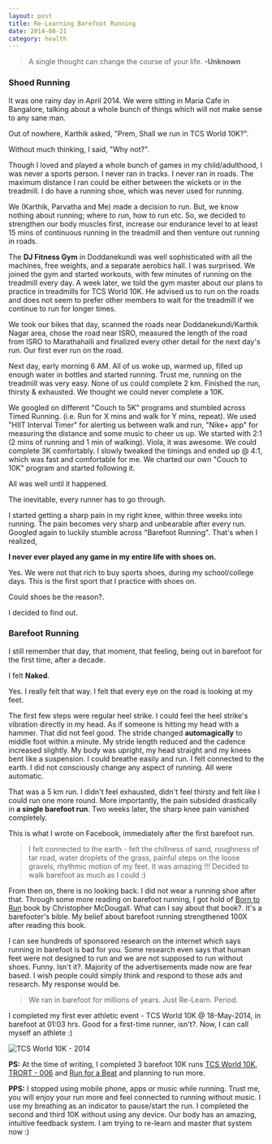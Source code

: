 ```yaml
---
layout: post
title: Re-Learning Barefoot Running
date: 2014-08-21
category: health
---
```


> A single thought can change the course of your life. **-Unknown**

### Shoed Running  

It was one rainy day in April 2014. We were sitting in Maria Cafe in Bangalore, talking about a whole bunch of things which will not make sense to any sane man. 

Out of nowhere, Karthik asked, "Prem, Shall we run in TCS World 10K?".  

Without much thinking, I said, "Why not?".  

Though I loved and played a whole bunch of games in my child/adulthood, I was never a sports person. I never ran in tracks. I never ran in roads. The maximum distance I ran could be either between the wickets or in the treadmill. I do have a running shoe, which was never used for running.  

We (Karthik, Parvatha and Me) made a decision to run. But, we know nothing about running; where to run, how to run etc. So, we decided to strengthen our body muscles first, increase our endurance level to at least 15 mins of continuous running in the treadmill and then venture out running in roads.

The **DJ Fitness Gym** in Doddanekundi was well sophisticated with all the machines, free weights, and a separate aerobics hall. I was surprised. We joined the gym and started workouts, with few minutes of running on the treadmill every day. A week later, we told the gym master about our plans to practice in treadmills for TCS World 10K. He advised us to run on the roads and does not seem to prefer other members to wait for the treadmill if we continue to run for longer times.

We took our bikes that day, scanned the roads near Doddanekundi/Karthik Nagar area, chose the road near ISRO, measured the length of the road from ISRO to Marathahalli and finalized every other detail for the next day's run. Our first ever run on the road.  

Next day, early morning 6 AM. All of us woke up, warmed up, filled up enough water in bottles and started running. Trust me, running on the treadmill was very easy. None of us could complete 2 km. Finished the run, thirsty & exhausted. We thought we could never complete a 10K.  

We googled on different "Couch to 5K" programs and stumbled across Timed Running. (i.e. Run for X mins and walk for Y mins, repeat). We used "HIIT Interval Timer" for alerting us between walk and run, "Nike+ app" for measuring the distance and some music to cheer us up.  We started with 2:1 (2 mins of running and 1 min of walking). Viola, it was awesome. We could complete 3K comfortably. I slowly tweaked the timings and ended up @ 4:1, which was fast and comfortable for me. We charted our own "Couch to 10K" program and started following it.  

All was well until it happened.  

The inevitable, every runner has to go through.  

I started getting a sharp pain in my right knee, within three weeks into running. The pain becomes very sharp and unbearable after every run. Googled again to luckily stumble across "Barefoot Running". That's when I realized,  

**I never ever played any game in my entire life with shoes on.**  

Yes. We were not that rich to buy sports shoes, during my school/college days. This is the first sport that I practice with shoes on. 

Could shoes be the reason?.  

I decided to find out.

### Barefoot Running

I still remember that day, that moment, that feeling, being out in barefoot for the first time, after a decade.  

I felt **Naked**.  

Yes. I really felt that way. I felt that every eye on the road is looking at my feet. 

The first few steps were regular heel strike. I could feel the heel strike's vibration directly in my head. As if someone is hitting my head with a hammer. That did not feel good. The stride changed **automagically** to middle foot within a minute. My stride length reduced and the cadence increased slightly. My body was upright, my head straight and my knees bent like a suspension. I could breathe easily and run. I felt connected to the earth. I did not consciously change any aspect of running. All were automatic.  

That was a 5 km run. I didn't feel exhausted, didn't feel thirsty and felt like I could run one more round. More importantly, the pain subsided drastically in **a single barefoot run**. Two weeks later, the sharp knee pain vanished completely.  

This is what I wrote on Facebook, immediately after the first barefoot run. 

> I felt connected to the earth - felt the chillness of sand, roughness of tar road, water droplets of the grass, painful steps on the loose gravels, rhythmic motion of my feet. It was amazing !!! Decided to walk barefoot as much as I could :)

From then on, there is no looking back. I did not wear a running shoe after that. Through some more reading on barefoot running, I got hold of [Born to Run]({{site.url}}/born-to-run-christopher-mcdougall/) book by Christopher McDougall. What can I say about that book?. It's a barefooter's bible. My belief about barefoot running strengthened 100X after reading this book. 

I can see hundreds of sponsored research on the internet which says running in barefoot is bad for you. Some research even says that human feet were not designed to run and we are not supposed to run without shoes. Funny. Isn't it?. Majority of the advertisements made now are fear based. I wish people could simply think and respond to those ads and research. My response would be.

> We ran in barefoot for millions of years. Just Re-Learn. Period.    

I completed my first ever athletic event - TCS World 10K @ 18-May-2014, in barefoot at 01:03 hrs. Good for a first-time runner, isn't?. Now, I can call myself an athlete :)

![TCS World 10K - 2014]({{site.img-path}}/running/2014-tcs-10k.jpg)

**PS:** At the time of writing, I completed 3 barefoot 10K runs [TCS World 10K]({{site.img-path}}/running/2014-tcs-10k-big.jpg), [TRORT - 006]({{site.img-path}}/running/2014-trort-006_10k.jpg) and [Run for a Beat]({{site.img-path}}/running/2014-run-for-a-beat_10k.jpg) and planning to run more.

**PPS:** I stopped using mobile phone, apps or music while running. Trust me, you will enjoy your run more and feel connected to running without music. I use my breathing as an indicator to pause/start the run. I completed the second and third 10K without using any device. Our body has an amazing, intuitive feedback system. I am trying to re-learn and master that system now :)   

